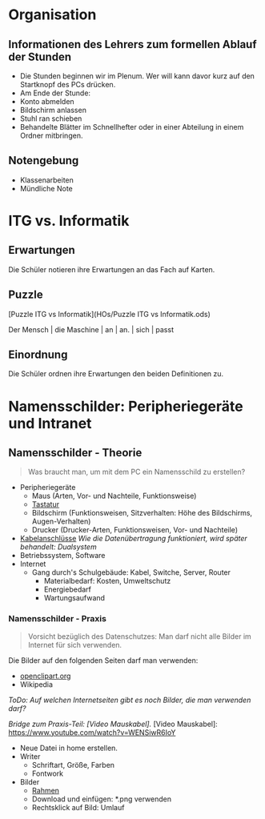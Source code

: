 Organisation
============

## Informationen des Lehrers zum formellen Ablauf der Stunden

* Die Stunden beginnen wir im Plenum. Wer will kann davor kurz auf den Startknopf des PCs drücken.
* Am Ende der Stunde:
* Konto abmelden
* Bildschirm anlassen
* Stuhl ran schieben
* Behandelte Blätter im Schnellhefter oder in einer Abteilung in einem Ordner mitbringen.

## Notengebung
* Klassenarbeiten
* Mündliche Note


ITG vs. Informatik
==================

## Erwartungen
Die Schüler notieren ihre Erwartungen an das Fach auf Karten.

## Puzzle
[Puzzle ITG vs Informatik](HOs/Puzzle ITG vs Informatik.ods)

Der Mensch | die Maschine | an | an. | sich | passt

## Einordnung
Die Schüler ordnen ihre Erwartungen den beiden Definitionen zu.


Namensschilder: Peripheriegeräte und Intranet
=============================================

## Namensschilder - Theorie

> Was braucht man, um mit dem PC ein Namensschild zu erstellen?

* Peripheriegeräte
    * Maus (Arten, Vor- und Nachteile, Funktionsweise)
    * [Tastatur]
    * Bildschirm (Funktionsweisen, Sitzverhalten: Höhe des Bildschirms, Augen-Verhalten)
    * Drucker (Drucker-Arten, Funktionsweisen, Vor- und Nachteile)
* [Kabelanschlüsse] *Wie die Datenübertragung funktioniert, wird später behandelt: Dualsystem*
* Betriebssystem, Software
* Internet
    * Gang durch's Schulgebäude: Kabel, Switche, Server, Router
        * Materialbedarf: Kosten, Umweltschutz
        * Energiebedarf
        * Wartungsaufwand

[Tastatur]: https://upload.wikimedia.org/wikipedia/commons/thumb/b/b0/German-T2-Keyboard-Prototype-May-2012.jpg/1024px-German-T2-Keyboard-Prototype-May-2012.jpg
[Kabelanschlüsse]: http://www.computerbild.de/fotos/USB-Stecker-und-die-wichtigsten-externen-PC-Anschluesse-4402031.html#1


### Namensschilder - Praxis
> Vorsicht bezüglich des Datenschutzes: Man darf nicht alle Bilder im Internet für sich verwenden.

Die Bilder auf den folgenden Seiten darf man verwenden:
* [openclipart.org]
* Wikipedia

*ToDo: Auf welchen Internetseiten gibt es noch Bilder, die man verwenden darf?*

*Bridge zum Praxis-Teil: [Video Mauskabel].*
[Video Mauskabel]: https://www.youtube.com/watch?v=WENSiwR6IoY

* Neue Datei in home erstellen.
* Writer
    * Schriftart, Größe, Farben
    * Fontwork
* Bilder
    * [Rahmen]
    * Download und einfügen: *.png verwenden
    * Rechtsklick auf Bild: Umlauf

[openclipart.org]: https://openclipart.org/
[Rahmen]: https://openclipart.org/search/?query=border
